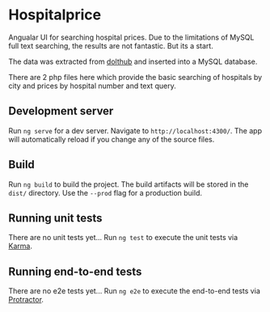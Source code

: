 # Hospitalprice

Angualar UI for searching hospital prices. Due to the limitations of MySQL full text searching, the results are not fantastic. But its a start.

The data was extracted from [dolthub](https://www.dolthub.com/repositories/dolthub/hospital-price-transparency) and inserted into a MySQL database.

There are 2 php files here which provide the basic searching of hospitals by city and prices by hospital number and text query.

## Development server

Run `ng serve` for a dev server. Navigate to `http://localhost:4300/`. The app will automatically reload if you change any of the source files.

## Build

Run `ng build` to build the project. The build artifacts will be stored in the `dist/` directory. Use the `--prod` flag for a production build.

## Running unit tests

There are no unit tests yet...
Run `ng test` to execute the unit tests via [Karma](https://karma-runner.github.io).

## Running end-to-end tests

There are no e2e tests yet...
Run `ng e2e` to execute the end-to-end tests via [Protractor](http://www.protractortest.org/).

